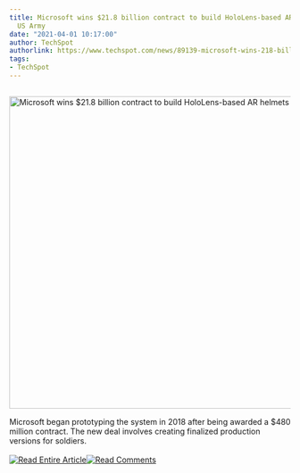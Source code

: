 ```yaml
---
title: Microsoft wins $21.8 billion contract to build HoloLens-based AR helmets for
  US Army
date: "2021-04-01 10:17:00"
author: TechSpot
authorlink: https://www.techspot.com/news/89139-microsoft-wins-218-billion-contract-build-hololens-based.html
tags:
- TechSpot
---
```

<a href="https://www.techspot.com/news/89139-microsoft-wins-218-billion-contract-build-hololens-based.html" target="_blank"><img src="https://static.techspot.com/images2/news/ts3_thumbs/2021/04/2021-04-01-ts3_thumbs-804.jpg" width="800" height="560" style="padding: 15px 0" title="Microsoft wins $21.8 billion contract to build HoloLens-based AR helmets for US Army" /></a><br />Microsoft began prototyping the system in 2018 after being awarded a $480 million contract. The new deal involves creating finalized production versions for soldiers.<br /><br /><a href="https://www.techspot.com/news/89139-microsoft-wins-218-billion-contract-build-hololens-based.html"><img src="https://static.techspot.com/images/rss/rss_buttons_01.png" border="0" alt="Read Entire Article" /></a><a href="https://www.techspot.com/news/89139-microsoft-wins-218-billion-contract-build-hololens-based.html#comments"><img src="https://static.techspot.com/images/rss/rss_buttons_02.png" border="0" alt="Read Comments" /></a><br /><br />